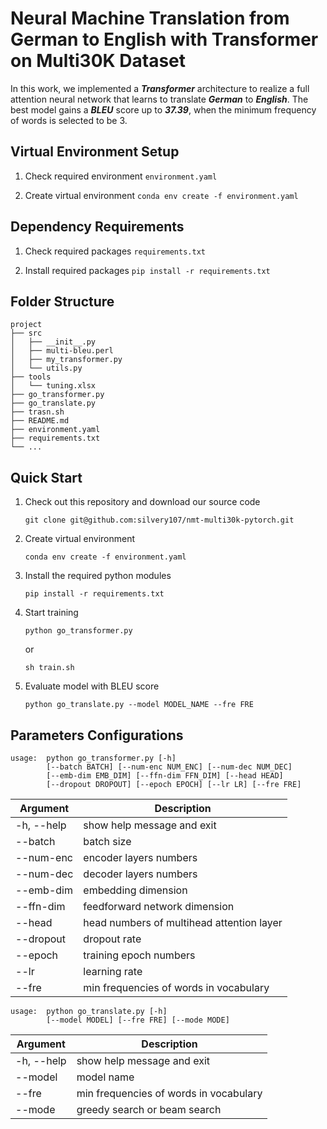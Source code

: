 # Neural Machine Translation from German to English with Transformer on Multi30K Dataset
 In this work, we implemented a ***Transformer*** architecture to realize a full attention neural network that learns to translate ***German*** to ***English***. The best model gains a ***BLEU*** score up to ***37.39***, when the minimum frequency of words is selected to be 3.

## Virtual Environment Setup
1. Check required environment
   `environment.yaml`

2. Create virtual environment
   `conda env create -f environment.yaml`

## Dependency Requirements 
1. Check required packages
`requirements.txt`

2. Install required packages
`pip install -r requirements.txt`

## Folder Structure
```
project
├── src
│   ├── __init__.py
│   ├── multi-bleu.perl
│   ├── my_transformer.py
│   └── utils.py
├── tools
│   └── tuning.xlsx
├── go_transformer.py
├── go_translate.py
├── trasn.sh
├── README.md
├── environment.yaml
├── requirements.txt
└── ...
```
## Quick Start
1. Check out this repository and download our source code

    `git clone git@github.com:silvery107/nmt-multi30k-pytorch.git`

2. Create virtual environment

    `conda env create -f environment.yaml`

3. Install the required python modules

    `pip install -r requirements.txt`

4. Start training

    `python go_transformer.py`

    or

    `sh train.sh`
5. Evaluate model with BLEU score

    `python go_translate.py --model MODEL_NAME --fre FRE`

## Parameters Configurations
```
usage:  python go_transformer.py [-h]
        [--batch BATCH] [--num-enc NUM_ENC] [--num-dec NUM_DEC] 
        [--emb-dim EMB_DIM] [--ffn-dim FFN_DIM] [--head HEAD]
        [--dropout DROPOUT] [--epoch EPOCH] [--lr LR] [--fre FRE]
```

| Argument | Description |
|-|-|
|-h, --help|show help message and exit|
| --batch | batch size |
| --num-enc | encoder layers numbers |
| --num-dec | decoder layers numbers |
| --emb-dim | embedding dimension |
| --ffn-dim | feedforward network dimension |
| --head | head numbers of multihead attention layer |
| --dropout | dropout rate |
| --epoch | training epoch numbers |
| --lr | learning rate |
| --fre | min frequencies of words in vocabulary |

```
usage:  python go_translate.py [-h]
        [--model MODEL] [--fre FRE] [--mode MODE] 
```

| Argument | Description |
|-|-|
|-h, --help|show help message and exit|
| --model | model name |
| --fre | min frequencies of words in vocabulary |
| --mode | greedy search or beam search |
